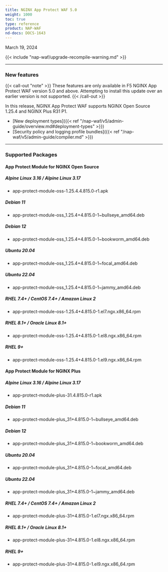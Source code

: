```yaml
---
title: NGINX App Protect WAF 5.0
weight: 1000
toc: true
type: reference
product: NAP-WAF
nd-docs: DOCS-1643
---
```


March 19, 2024

{{< include "nap-waf/upgrade-recompile-warning.md" >}}

---

### New features

{{< call-out "note" >}}
These features are only available in F5 NGINX App Protect WAF version 5.0 and above. Attempting to install this update over an earlier version is not supported.
{{< /call-out >}}

In this release, NGINX App Protect WAF supports NGINX Open Source 1.25.4 and NGINX Plus R31 P1.

- [New deployment types]({{< ref "/nap-waf/v5/admin-guide/overview.md#deployment-types" >}})
- [Security policy and logging profile bundles]({{< ref "/nap-waf/v5/admin-guide/compiler.md" >}})

---

### Supported Packages

#### App Protect Module for NGINX Open Source

##### Alpine Linux 3.16 / Alpine Linux 3.17

- app-protect-module-oss-1.25.4.4.815.0-r1.apk

##### Debian 11

- app-protect-module-oss_1.25.4+4.815.0-1~bullseye_amd64.deb

##### Debian 12

- app-protect-module-oss_1.25.4+4.815.0-1~bookworm_amd64.deb

##### Ubuntu 20.04

- app-protect-module-oss_1.25.4+4.815.0-1~focal_amd64.deb

##### Ubuntu 22.04

- app-protect-module-oss_1.25.4+4.815.0-1~jammy_amd64.deb

##### RHEL 7.4+ / CentOS 7.4+ / Amazon Linux 2

- app-protect-module-oss-1.25.4+4.815.0-1.el7.ngx.x86_64.rpm

##### RHEL 8.1+ / Oracle Linux 8.1+

- app-protect-module-oss-1.25.4+4.815.0-1.el8.ngx.x86_64.rpm

##### RHEL 9+

- app-protect-module-oss-1.25.4+4.815.0-1.el9.ngx.x86_64.rpm

#### App Protect Module for NGINX Plus

##### Alpine Linux 3.16 / Alpine Linux 3.17

- app-protect-module-plus-31.4.815.0-r1.apk

##### Debian 11

- app-protect-module-plus_31+4.815.0-1~bullseye_amd64.deb

##### Debian 12

- app-protect-module-plus_31+4.815.0-1~bookworm_amd64.deb

##### Ubuntu 20.04

- app-protect-module-plus_31+4.815.0-1~focal_amd64.deb

##### Ubuntu 22.04

- app-protect-module-plus_31+4.815.0-1~jammy_amd64.deb

##### RHEL 7.4+ / CentOS 7.4+ / Amazon Linux 2

- app-protect-module-plus-31+4.815.0-1.el7.ngx.x86_64.rpm

##### RHEL 8.1+ / Oracle Linux 8.1+

- app-protect-module-plus-31+4.815.0-1.el8.ngx.x86_64.rpm

##### RHEL 9+

- app-protect-module-plus-31+4.815.0-1.el9.ngx.x86_64.rpm
